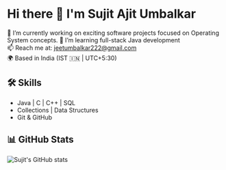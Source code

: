 # Hi there 👋 I'm Sujit Ajit Umbalkar

🔭 I’m currently working on exciting software projects focused on Operating System concepts.
🌱 I’m learning full-stack Java development  
📫 Reach me at: jeetumbalkar222@gmail.com  
🌍 Based in India (IST 🇮🇳 | UTC+5:30)

## 🛠 Skills
- Java | C | C++ | SQL
- Collections | Data Structures 
- Git & GitHub

## 📊 GitHub Stats
![Sujit's GitHub stats](https://github-readme-stats.vercel.app/api?username=SujitAjitUmbalkar&show_icons=true&theme=default)
